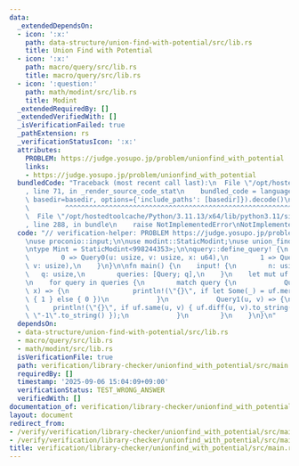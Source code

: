 ```yaml
---
data:
  _extendedDependsOn:
  - icon: ':x:'
    path: data-structure/union-find-with-potential/src/lib.rs
    title: Union Find with Potential
  - icon: ':x:'
    path: macro/query/src/lib.rs
    title: macro/query/src/lib.rs
  - icon: ':question:'
    path: math/modint/src/lib.rs
    title: Modint
  _extendedRequiredBy: []
  _extendedVerifiedWith: []
  _isVerificationFailed: true
  _pathExtension: rs
  _verificationStatusIcon: ':x:'
  attributes:
    PROBLEM: https://judge.yosupo.jp/problem/unionfind_with_potential
    links:
    - https://judge.yosupo.jp/problem/unionfind_with_potential
  bundledCode: "Traceback (most recent call last):\n  File \"/opt/hostedtoolcache/Python/3.11.13/x64/lib/python3.11/site-packages/onlinejudge_verify/documentation/build.py\"\
    , line 71, in _render_source_code_stat\n    bundled_code = language.bundle(stat.path,\
    \ basedir=basedir, options={'include_paths': [basedir]}).decode()\n          \
    \         ^^^^^^^^^^^^^^^^^^^^^^^^^^^^^^^^^^^^^^^^^^^^^^^^^^^^^^^^^^^^^^^^^^^^^^^^^^^^^^^^^\n\
    \  File \"/opt/hostedtoolcache/Python/3.11.13/x64/lib/python3.11/site-packages/onlinejudge_verify/languages/rust.py\"\
    , line 288, in bundle\n    raise NotImplementedError\nNotImplementedError\n"
  code: "// verification-helper: PROBLEM https://judge.yosupo.jp/problem/unionfind_with_potential\n\
    \nuse proconio::input;\n\nuse modint::StaticModint;\nuse union_find_with_potential::UnionFindWithPotential;\n\
    \ntype Mint = StaticModint<998244353>;\n\nquery::define_query! {\n    Query {\n\
    \        0 => Query0(u: usize, v: usize, x: u64),\n        1 => Query1(u: usize,\
    \ v: usize),\n    }\n}\n\nfn main() {\n    input! {\n        n: usize,\n     \
    \   q: usize,\n        queries: [Query; q],\n    }\n    let mut uf = UnionFindWithPotential::<Mint>::new_default(n);\n\
    \n    for query in queries {\n        match query {\n            Query0(u, v,\
    \ x) => {\n                println!(\"{}\", if let Some(_) = uf.merge(u, v, Mint::new(x))\
    \ { 1 } else { 0 })\n            }\n            Query1(u, v) => {\n          \
    \      println!(\"{}\", if uf.same(u, v) { uf.diff(u, v).to_string() } else {\
    \ \"-1\".to_string() });\n            }\n        }\n    }\n}\n"
  dependsOn:
  - data-structure/union-find-with-potential/src/lib.rs
  - macro/query/src/lib.rs
  - math/modint/src/lib.rs
  isVerificationFile: true
  path: verification/library-checker/unionfind_with_potential/src/main.rs
  requiredBy: []
  timestamp: '2025-09-06 15:04:09+09:00'
  verificationStatus: TEST_WRONG_ANSWER
  verifiedWith: []
documentation_of: verification/library-checker/unionfind_with_potential/src/main.rs
layout: document
redirect_from:
- /verify/verification/library-checker/unionfind_with_potential/src/main.rs
- /verify/verification/library-checker/unionfind_with_potential/src/main.rs.html
title: verification/library-checker/unionfind_with_potential/src/main.rs
---
```

